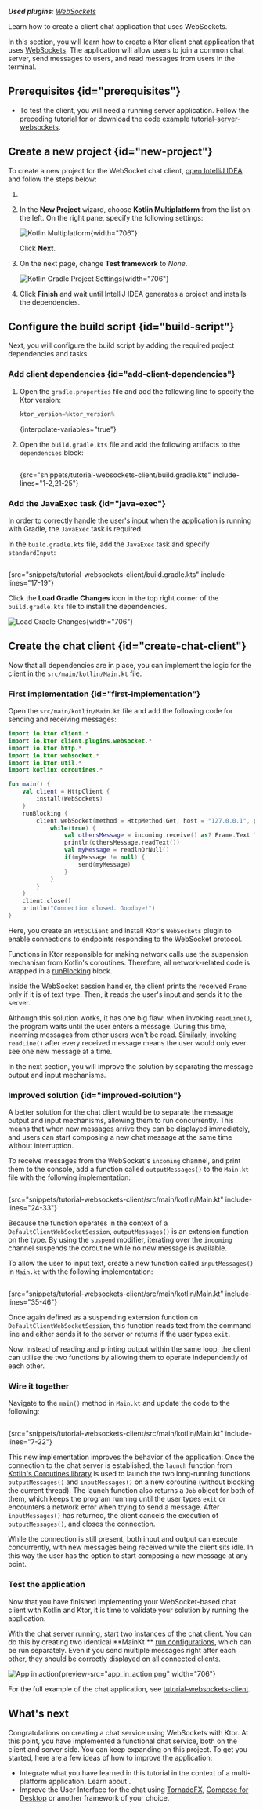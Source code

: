 [//]: # (title: Creating a WebSocket chat client)

<show-structure for="chapter" depth="2"/>

<tldr>
<var name="example_name" value="tutorial-websockets-client"/>
<include from="lib.topic" element-id="download_example"/>
<p>
<b>Used plugins</b>: <a href="client-websockets.topic">WebSockets</a>
</p>
</tldr>

<link-summary>
Learn how to create a client chat application that uses WebSockets.
</link-summary>

In this section, you will learn how to create a Ktor client chat application that
uses [WebSockets](client-websockets.topic). The application will allow users to join a common chat server, send messages to
users, and read messages from users in the terminal.

## Prerequisites {id="prerequisites"}

<include from="lib.topic" element-id="client_prerequisites"/>

* To test the client, you will need a running server application. Follow the preceding tutorial
  for [](server-create-websocket-application.topic) or download the code
  example [tutorial-server-websockets](https://github.com/ktorio/ktor-documentation/tree/%ktor_version%/codeSnippets/snippets/tutorial-server-websockets).

## Create a new project {id="new-project"}

To create a new project for the WebSocket chat
client, [open IntelliJ IDEA](https://www.jetbrains.com/help/idea/run-for-the-first-time.html) and follow
the steps below:

1. <include from="lib.topic" element-id="new_project_idea"/>
2. In the **New Project** wizard, choose **Kotlin Multiplatform** from the list on the left. On the right pane, specify
   the following settings:

   ![Kotlin Multiplatform](ktor_idea_new_gradle_project_settings_chat.png){width="706"}

   <include from="client-create-new-application.topic" element-id="kotlin_app_settings"/>

   Click **Next**.

3. On the next page, change **Test framework** to _None_.

   ![Kotlin Gradle Project Settings](ktor_idea_new_gradle_project_settings_chat_2.png){width="706"}

4. Click **Finish** and wait until IntelliJ IDEA generates a project and installs the dependencies.

## Configure the build script {id="build-script"}

Next, you will configure the build script by adding the required project dependencies and tasks.

### Add client dependencies {id="add-client-dependencies"}

1. Open the `gradle.properties` file and add the following line to specify the Ktor version:
   ```kotlin
   ktor_version=%ktor_version%
   ```
   {interpolate-variables="true"}

   <include from="client-create-new-application.topic" element-id="eap-note"/>

2. Open the `build.gradle.kts` file and add the following artifacts to the `dependencies` block:
   ```kotlin
   ```
   {src="snippets/tutorial-websockets-client/build.gradle.kts" include-lines="1-2,21-25"}

### Add the JavaExec task {id="java-exec"}

In order to correctly handle the user's input when the application is running with Gradle, the `JavaExec` task is
required.

In the `build.gradle.kts` file, add the `JavaExec` task and specify `standardInput`:

```kotlin
```

{src="snippets/tutorial-websockets-client/build.gradle.kts" include-lines="17-19"}

Click the **Load Gradle Changes** icon in the top right corner of the `build.gradle.kts` file to install the
dependencies.

![Load Gradle Changes](client_websockets_load_gradle_changes_name.png){width="706"}

## Create the chat client {id="create-chat-client"}

Now that all dependencies are in place, you can implement the logic for the client in the `src/main/kotlin/Main.kt`
file.

### First implementation {id="first-implementation"}

Open the `src/main/kotlin/Main.kt` file and add the following code for sending and receiving messages:

```kotlin
import io.ktor.client.*
import io.ktor.client.plugins.websocket.*
import io.ktor.http.*
import io.ktor.websocket.*
import io.ktor.util.*
import kotlinx.coroutines.*

fun main() {
    val client = HttpClient {
        install(WebSockets)
    }
    runBlocking {
        client.webSocket(method = HttpMethod.Get, host = "127.0.0.1", port = 8080, path = "/chat") {
            while(true) {
                val othersMessage = incoming.receive() as? Frame.Text ?: continue
                println(othersMessage.readText())
                val myMessage = readlnOrNull()
                if(myMessage != null) {
                    send(myMessage)
                }
            }
        }
    }
    client.close()
    println("Connection closed. Goodbye!")
}
```

Here, you create an `HttpClient` and install Ktor's `WebSockets` plugin to enable connections to endpoints responding to
the WebSocket protocol.

Functions in Ktor responsible for making network calls use the suspension mechanism from Kotlin's coroutines. Therefore,
all network-related code is wrapped in
a [runBlocking](https://kotlinlang.org/api/kotlinx.coroutines/kotlinx-coroutines-core/kotlinx.coroutines/run-blocking.html)
block.

Inside the WebSocket session handler, the client prints the received `Frame` only if it is of text type. Then, it reads
the user's input and sends it to the server.

Although this solution works, it has one big flaw: when invoking `readLine()`, the program waits until the user enters a
message. During this time, incoming messages from other users won't be read. Similarly, invoking `readLine()` after
every received message means the user would only ever see one new message at a time.

In the next section, you will improve the solution by separating the message output and input mechanisms.

### Improved solution {id="improved-solution"}

A better solution for the chat client would be to separate the message output and input mechanisms, allowing them to run
concurrently. This means that when new messages arrive they can be displayed immediately, and users can start composing
a new chat message at the same time without interruption.

To receive messages from the WebSocket's `incoming` channel, and print them to the console, add a function
called `outputMessages()` to the `Main.kt` file with the following implementation:

```kotlin
```

{src="snippets/tutorial-websockets-client/src/main/kotlin/Main.kt" include-lines="24-33"}

Because the function operates in the context of a `DefaultClientWebSocketSession`, `outputMessages()` is an extension
function on the type. By using the `suspend` modifier, iterating over the `incoming` channel suspends the coroutine
while no new message is available.

To allow the user to input text, create a new function called `inputMessages()` in `Main.kt` with the following
implementation:

```kotlin
```

{src="snippets/tutorial-websockets-client/src/main/kotlin/Main.kt" include-lines="35-46"}

Once again defined as a suspending extension function on `DefaultClientWebSocketSession`, this function reads text from
the command line and either sends it to the server or returns if the user types `exit`.

Now, instead of reading and printing output within the same loop, the client can utilise the two functions by allowing
them to operate independently of each other.

### Wire it together

Navigate to the `main()` method in `Main.kt` and update the code to the following:

```kotlin
```

{src="snippets/tutorial-websockets-client/src/main/kotlin/Main.kt" include-lines="7-22"}

This new implementation improves the behavior of the application: Once the connection to the chat server is established,
the `launch` function from [Kotlin's Coroutines library](https://kotlinlang.org/docs/coroutines-overview.html) is used
to launch the two long-running functions `outputMessages()` and `inputMessages()` on a new coroutine (without blocking
the current thread).
The launch function also returns a `Job` object for both of them, which keeps the program running until the user
types `exit` or encounters a network error when trying to send a message.
After `inputMessages()` has returned, the client cancels the execution of `outputMessages()`, and closes the connection.

While the connection is still present, both input and output can execute concurrently, with new messages being received
while the client sits idle. In this way the user has the option to start composing a new message at any point.

### Test the application

Now that you have finished implementing your WebSocket-based chat client with Kotlin and Ktor, it is time to validate
your solution by running the application.

With the chat server running, start two instances of the chat client. You can do this by creating two identical **MainKt
** [run configurations](https://www.jetbrains.com/help/idea/run-debug-configuration.html), which can be run separately.
Even if you send multiple messages right after each other, they should be correctly displayed on all connected clients.

![App in action](app_in_action.gif){preview-src="app_in_action.png" width="706"}

For the full example of the chat application,
see [tutorial-websockets-client](https://github.com/ktorio/ktor-documentation/tree/%ktor_version%/codeSnippets/snippets/tutorial-websockets-client).

## What's next

Congratulations on creating a chat service using WebSockets with Ktor.
At this point, you have implemented a functional chat service, both on the client and server side. You can keep
expanding on this project. To get you started, here are a few ideas of how to improve the application:

- Integrate what you have learned in this tutorial in the context of a multi-platform application. Learn
  about [](client-create-multiplatform-application.md).
- Improve the User Interface for the chat
  using [TornadoFX](https://tornadofx.io/), [Compose for Desktop](https://www.jetbrains.com/lp/compose/) or another
  framework of your choice.